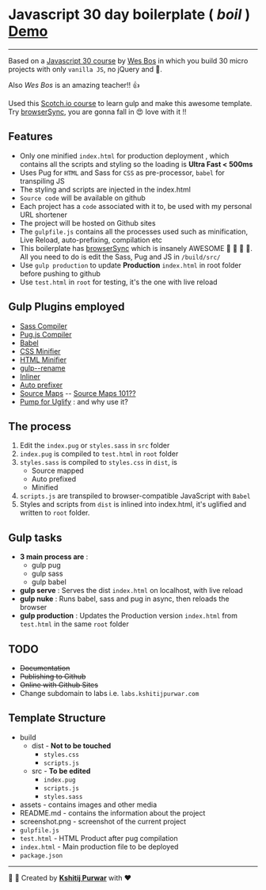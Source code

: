 # Javascript 30 day boilerplate ( _boil_ ) [Demo](https://www.kshitijpurwar.com/0.TemplateBoilerplate/)
---

Based on a [Javascript 30 course](https://javascript30.com/)  by [Wes Bos](https://wesbos.com) in which you build 30 micro projects with only `vanilla JS`, no jQuery and :poop:.

Also _Wes Bos_ is an amazing teacher!! :thumbsup:

Used this [Scotch.io course](https://scotch.io/courses/using-gulp-as-a-build-system) to learn gulp and make this awesome template. Try [browserSync](https://browsersync.io/docs/gulp), you are gonna fall in :heart_eyes: love with it !!

## Features
- Only one minified `index.html` for production deployment , which contains all the scripts and styling so the loading is __Ultra Fast < 500ms__
- Uses Pug for `HTML` and Sass for `CSS` as pre-processor, `babel` for transpiling JS
- The styling and scripts are injected in the index.html
- `Source code` will be available on github
- Each project has a `code` associated with it to, be used with my personal URL shortener
- The project will be hosted on Github sites
- The `gulpfile.js` contains all the processes used such as minification, Live Reload, auto-prefixing,  compilation etc
- This boilerplate has [browserSync](https://browsersync.io/) which is insanely AWESOME :tada: :tada: :tada: :balloon:.
All you need to do is edit the Sass, Pug and JS in `/build/src/`
- Use `gulp production` to update __Production__ `index.html` in root folder before pushing to github
- Use `test.html` in `root` for testing, it's the one with live reload

## Gulp Plugins employed
- [Sass Compiler](https://www.npmjs.com/package/gulp-sass)
- [Pug.js Compiler](https://www.npmjs.com/package/gulp-pug)
- [Babel](https://babeljs.io/)
- [CSS Minifier](https://www.npmjs.com/package/gulp-cssmin)
- [HTML Minifier](https://www.npmjs.com/package/gulp-htmlmin/)
- [gulp--rename](https://www.npmjs.com/package/gulp-rename)
- [Inliner](https://www.npmjs.com/package/gulp-inline-source)
- [Auto prefixer](https://www.npmjs.com/package/gulp-autoprefixer/)
- [Source Maps](https://www.npmjs.com/package/gulp-sourcemaps/) -- [Source Maps 101??](https://youtu.be/_snS5czNJ0I)
- [Pump for Uglify](https://github.com/terinjokes/gulp-uglify/blob/master/docs/why-use-pump/README.md#why-use-pump) : and  why use it?

## The process
1. Edit the `index.pug` or `styles.sass` in `src` folder
3. `index.pug` is compiled to `test.html` in `root` folder
4. `styles.sass` is compiled to `styles.css` in `dist`,  is
    - Source mapped
    - Auto prefixed
    - Minified    
5. `scripts.js` are transpiled to browser-compatible JavaScript with `Babel`   
6. Styles and scripts from `dist` is inlined into index.html, it's uglified and written to `root` folder.  


## Gulp tasks
- __3 main process are__ :
   - gulp pug
   - gulp sass
   - gulp babel
- __gulp serve__ : Serves the dist `index.html` on localhost, with live reload
- __gulp nuke__ : Runs babel, sass and pug in async, then reloads the browser
- __gulp production__ : Updates the Production version `index.html` from  `test.html` in the same `root` folder

## TODO
- ~~Documentation~~
- ~~Publishing to Github~~
- ~~Online with Github Sites~~
- Change subdomain to labs i.e. `labs.kshitijpurwar.com`


## Template Structure
- build
  - dist - __Not to be touched__
    - `styles.css`
    - `scripts.js`
  - src  - __To be edited__
    - `index.pug`
    - `scripts.js`
    - `styles.sass`
- assets  - contains images and other media
- README.md - contains the information about the project
- screenshot.png - screenshot of the current project
- `gulpfile.js`
- `test.html` - HTML Product after pug compilation
- `index.html` - Main production file to be deployed
- `package.json`


---
:wrench: :nut_and_bolt: Created by  __[Kshitij Purwar](https://kshitijpurwar.com)__ with :heart:
